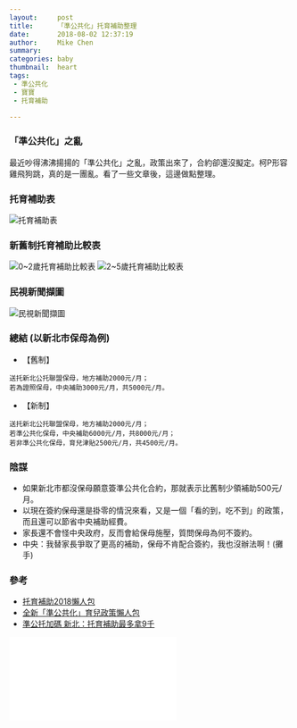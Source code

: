 ```yaml
---
layout:     post
title:      「準公共化」托育補助整理
date:       2018-08-02 12:37:19
author:     Mike Chen
summary:    
categories: baby
thumbnail:  heart
tags:
 - 準公共化
 - 寶寶
 - 托育補助

---
```


### 「準公共化」之亂
最近吵得沸沸揚揚的「準公共化」之亂，政策出來了，合約卻還沒擬定。柯P形容雞飛狗跳，真的是一團亂。看了一些文章後，這邊做點整理。

### 托育補助表
![托育補助表](https://i.imgur.com/jgWr1EA.png)

### 新舊制托育補助比較表
![0~2歲托育補助比較表](https://i.imgur.com/hFAlwAq.png)
![2~5歲托育補助比較表](https://i.imgur.com/zs8LAfR.png)

### 民視新聞擷圖
![民視新聞擷圖](https://i.imgur.com/UTWykAR.png)

### 總結 (以新北市保母為例)
* 【舊制】

```
送托新北公托聯盟保母，地方補助2000元/月；
若為證照保母，中央補助3000元/月，共5000元/月。
```

* 【新制】

```
送托新北公托聯盟保母，地方補助2000元/月；
若準公共化保母，中央補助6000元/月，共8000元/月；
若非準公共化保母，育兒津貼2500元/月，共4500元/月。
```

### 陰謀
* 如果新北市都沒保母願意簽準公共化合約，那就表示比舊制少領補助500元/月。
* 以現在簽約保母還是掛零的情況來看，又是一個「看的到，吃不到」的政策，而且還可以節省中央補助經費。
* 家長還不會怪中央政府，反而會給保母施壓，質問保母為何不簽約。
* 中央：我替家長爭取了更高的補助，保母不肯配合簽約，我也沒辦法啊！(攤手)

### 參考
* [托育補助2018懶人包](https://blog.bananny.co/2018/03/21/childcare-subsidy-2018/)
* [全新「準公共化」育兒政策懶人包](https://blog.bananny.co/2018/05/17/childcare-subsidy-2018-4/?utm_source=fb_page&utm_medium=post&utm_campaign=blog&utm_content=post_07302018)
* [準公托加碼 新北：托育補助最多拿9千](https://tw.news.yahoo.com/%E6%BA%96%E5%85%AC%E6%89%98%E5%8A%A0%E7%A2%BC-%E6%96%B0%E5%8C%97-%E6%89%98%E8%82%B2%E8%A3%9C%E5%8A%A9%E6%9C%80%E5%A4%9A%E6%8B%BF9%E5%8D%83-110512190.html)



<div class="iframe-rwd">
    <iframe src="//www.slideshare.net/slideshow/embed_code/key/om1sifZ5fCkJyL" frameborder="0" frameborder="0" marginwidth="0" marginheight="0" scrolling="no" allowfullscreen></iframe>
</div>

